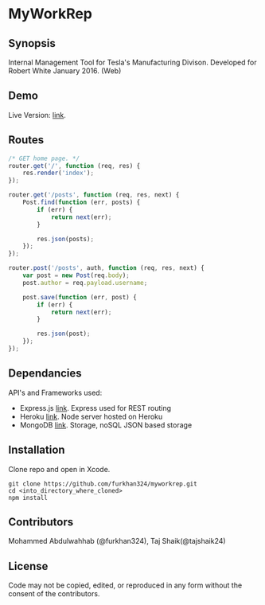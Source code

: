 # MyWorkRep

## Synopsis

Internal Management Tool for Tesla's Manufacturing Divison. Developed for Robert White January 2016. (Web)

## Demo

Live Version: [link](https://www.myworkrep.com/ "MyWorkRep"). 

## Routes

```JavaScript
/* GET home page. */
router.get('/', function (req, res) {
    res.render('index');
});

router.get('/posts', function (req, res, next) {
    Post.find(function (err, posts) {
        if (err) {
            return next(err);
        }

        res.json(posts);
    });
});

router.post('/posts', auth, function (req, res, next) {
    var post = new Post(req.body);
    post.author = req.payload.username;

    post.save(function (err, post) {
        if (err) {
            return next(err);
        }

        res.json(post);
    });
});
```
## Dependancies

API's and Frameworks used:

- Express.js [link](https://expressjs.com/ "Braintree"). Express used for REST routing
- Heroku [link](https://www.heroku.com/ "Firebase"). Node server hosted on Heroku
- MongoDB [link](https://docs.mongodb.com/ "MongoDB"). Storage, noSQL JSON based storage


## Installation

Clone repo and open in Xcode.

```
git clone https://github.com/furkhan324/myworkrep.git
cd <into_directory_where_cloned>
npm install
```

## Contributors

Mohammed Abdulwahhab (@furkhan324), Taj Shaik(@tajshaik24)

## License

Code may not be copied, edited, or reproduced in any form without the consent of the contributors.
